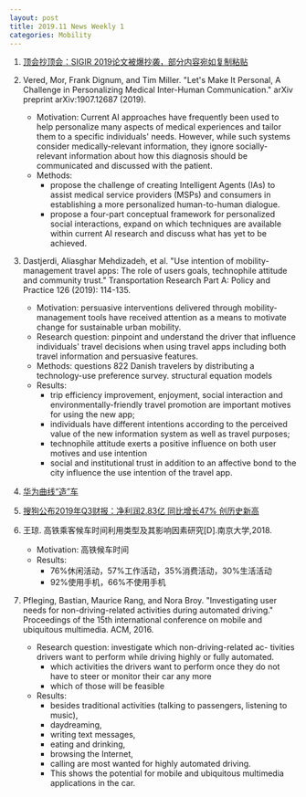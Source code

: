 ```yaml
---
layout: post
title: 2019.11 News Weekly 1
categories: Mobility
---
```


1. [顶会抄顶会：SIGIR 2019论文被爆抄袭，部分内容宛如复制粘贴](https://www.jiqizhixin.com/articles/2019-11-02-3)

2. Vered, Mor, Frank Dignum, and Tim Miller. "Let's Make It Personal, A Challenge in Personalizing Medical Inter-Human Communication." arXiv preprint arXiv:1907.12687 (2019).

    - Motivation: Current AI approaches have frequently been used to help personalize many aspects of medical experiences and tailor them to a specific individuals' needs. However, while such systems consider medically-relevant information, they ignore socially-relevant information about how this diagnosis should be communicated and discussed with the patient.
    - Methods: 
        - propose the challenge of creating Intelligent Agents (IAs) to assist medical service providers (MSPs) and consumers in establishing a more personalized human-to-human dialogue. 
        - propose a four-part conceptual framework for personalized social interactions, expand on which techniques are available within current AI research and discuss what has yet to be achieved.

3. Dastjerdi, Aliasghar Mehdizadeh, et al. "Use intention of mobility-management travel apps: The role of users goals, technophile attitude and community trust." Transportation Research Part A: Policy and Practice 126 (2019): 114-135.

    - Motivation: persuasive interventions delivered through mobility-management tools have received attention as a means to motivate change for sustainable urban mobility.
    - Research question: pinpoint and understand the driver that influence individuals' travel decisions when using travel apps including both travel information and persuasive features.
    - Methods: questions 822 Danish travelers by distributing a technology-use preference survey. structural equation models
    - Results:
        - trip efficiency improvement, enjoyment, social interaction and environmentally-friendly travel promotion are important motives for using the new app; 
        - individuals have different intentions according to the perceived value of the new information system as well as travel purposes;
        - technophile attitude exerts a positive influence on both user motives and use intention
        - social and institutional trust in addition to an affective bond to the city influence the use intention of the travel app.

4. [华为曲线“造”车](https://www.huxiu.com/article/324486.html)

5. [搜狗公布2019年Q3财报：净利润2.83亿 同比增长47% 创历史新高](https://www.jiqizhixin.com/articles/2019-11-04-19)

6. 王琼. 高铁乘客候车时间利用类型及其影响因素研究[D].南京大学,2018.

    - Motivation: 高铁候车时间
    - Results:
        - 76%休闲活动，57%工作活动，35%消费活动，30%生活活动
        - 92%使用手机，66%不使用手机

7. Pfleging, Bastian, Maurice Rang, and Nora Broy. "Investigating user needs for non-driving-related activities during automated driving." Proceedings of the 15th international conference on mobile and ubiquitous multimedia. ACM, 2016.

    - Research question: investigate which non-driving-related ac- tivities drivers want to perform while driving highly or fully automated.
        - which activities the drivers want to perform once they do not have to steer or monitor their car any more
        - which of those will be feasible
    - Results:
        - besides traditional activities (talking to passengers, listening to music), 
        - daydreaming, 
        - writing text messages, 
        - eating and drinking, 
        - browsing the Internet, 
        - calling are most wanted for highly automated driving. 
        - This shows the potential for mobile and ubiquitous multimedia applications in the car.